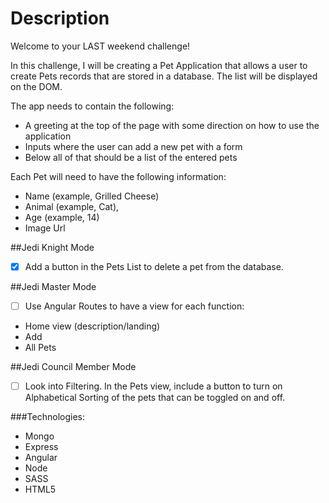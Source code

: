 # Description
Welcome to your LAST weekend challenge!

In this challenge, I will be creating a Pet Application that allows a user to create Pets records that are stored in a database. The list will be displayed on the DOM.

The app needs to contain the following:

* A greeting at the top of the page with some direction on how to use the application
* Inputs where the user can add a new pet with a form
* Below all of that should be a list of the entered pets

Each Pet will need to have the following information:

* Name (example, Grilled Cheese)
* Animal (example, Cat),
* Age (example, 14)
* Image Url

##Jedi Knight Mode
* [x] Add a button in the Pets List to delete a pet from the database.

##Jedi Master Mode
* [ ] Use Angular Routes to have a view for each function:

* Home view (description/landing)
* Add
* All Pets

##Jedi Council Member Mode
* [ ] Look into Filtering. In the Pets view, include a button to turn on Alphabetical Sorting of the pets that can be toggled on and off.

###Technologies:
* Mongo
* Express
* Angular
* Node
* SASS
* HTML5
